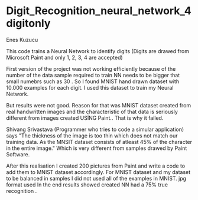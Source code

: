 # Digit_Recognition_neural_network_4digitonly

Enes Kuzucu 

This code trains a Neural Network to identify digits (Digits are drawed from Microsoft Paint and only  1, 2, 3, 4 are accepted) 

First version of the project was not working efficiently because of the number of the data sample required to train NN needs to be bigger that small numebrs such as 30 . So I found MNIST hand drawn dataset with 10.000 examples for each digit. I used this dataset to train my Neural Network.

But results were not good. Reason for that was MNIST dataset created from  real handwritten images and the characteristic of that data is seriously different from images created USİNG Paint.. That is why it failed. 

Shivang Srivastava (Programmer who tries to code a simular application) says "The thickness of the image is too thin which does not match our training data. As the MNSIT dataset consists of atleast 45% of the character in the entire image." Which is very different from samples drawed by Paint Software.

After this realisation I created 200 pictures from Paint and write a code to add them to MNIST dataset accordingly.
For MNIST dataset and my dataset to be balanced in samples I  did not used all of the examples in MNIST.
jpg format used
In the end results showed created NN had a 75% true recognition  .

